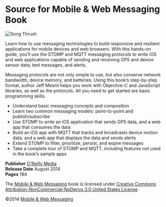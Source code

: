 # Source for Mobile & Web Messaging Book

![Song Thrush](http://akamaicovers.oreilly.com/images/0636920032366/cat.gif)

Learn how to use messaging technologies to build responsive and resilient applications for mobile devices and web browsers. With this hands-on guide, you’ll use the STOMP and MQTT messaging protocols to write iOS and web applications capable of sending and receiving GPS and device sensor data, text messages, and alerts.

Messaging protocols are not only simple to use, but also conserve network bandwidth, device memory, and batteries. Using this book’s step-by-step format, author Jeff Mesnil helps you work with Objective-C and JavaScript libraries, as well as the protocols. All you need to get started are basic programming skills.

* Understand basic messaging concepts and composition
* Learn two common messaging models: point-to-point and publish/subscribe
* Use STOMP to write an iOS application that sends GPS data, and a web app that consumes the data
* Build an iOS app with MQTT that tracks and broadcasts device motion data, and a web app that displays the data and sends alerts
* Extend STOMP to filter, prioritize, persist, and expire messages
* Take a complete tour of STOMP and MQTT, including features not used in the book’s sample apps

__Publisher__ [O'Reilly Media][oreilly]  
__Release Date__ August 2014  
__Pages__ 184  

The [Mobile & Web Messaging][mwm] book is licensed under [Creative Commons Attribution-NonCommercial-NoDerivs 3.0 United States License][cc-license].

&copy;2014 [Mobile & Web Messaging][mwm]

[mwm]: http://mobile-web-messaging.net
[oreilly]: http://shop.oreilly.com/product/0636920032366.do#
[cc-license]: http://creativecommons.org/licenses/by-nc-nd/3.0/us/deed.en_US
